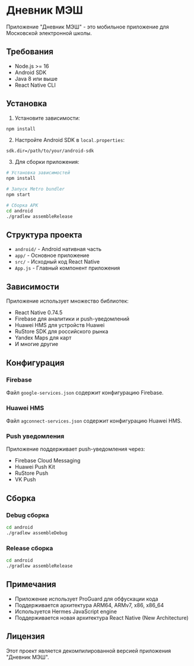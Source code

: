 # Дневник МЭШ

Приложение "Дневник МЭШ" - это мобильное приложение для Московской электронной школы.

## Требования

- Node.js >= 16
- Android SDK
- Java 8 или выше
- React Native CLI

## Установка

1. Установите зависимости:
```bash
npm install
```

2. Настройте Android SDK в `local.properties`:
```
sdk.dir=/path/to/your/android-sdk
```

3. Для сборки приложения:
```bash
# Установка зависимостей
npm install

# Запуск Metro bundler
npm start

# Сборка APK
cd android
./gradlew assembleRelease
```

## Структура проекта

- `android/` - Android нативная часть
- `app/` - Основное приложение
- `src/` - Исходный код React Native
- `App.js` - Главный компонент приложения

## Зависимости

Приложение использует множество библиотек:
- React Native 0.74.5
- Firebase для аналитики и push-уведомлений
- Huawei HMS для устройств Huawei
- RuStore SDK для российского рынка
- Yandex Maps для карт
- И многие другие

## Конфигурация

### Firebase
Файл `google-services.json` содержит конфигурацию Firebase.

### Huawei HMS
Файл `agconnect-services.json` содержит конфигурацию Huawei HMS.

### Push уведомления
Приложение поддерживает push-уведомления через:
- Firebase Cloud Messaging
- Huawei Push Kit
- RuStore Push
- VK Push

## Сборка

### Debug сборка
```bash
cd android
./gradlew assembleDebug
```

### Release сборка
```bash
cd android
./gradlew assembleRelease
```

## Примечания

- Приложение использует ProGuard для обфускации кода
- Поддерживается архитектура ARM64, ARMv7, x86, x86_64
- Используется Hermes JavaScript engine
- Поддерживается новая архитектура React Native (New Architecture)

## Лицензия

Этот проект является декомпилированной версией приложения "Дневник МЭШ".